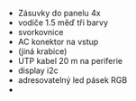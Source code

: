 - Zásuvky do panelu 4x
- vodiče 1.5 měď tři barvy
- svorkovnice
- AC konektor na vstup
- (jiná krabice)
- UTP kabel 20 m na periferie
- display i2c
- adresovatelný led pásek RGB
- 